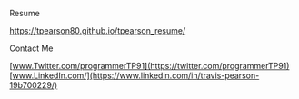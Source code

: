 
Resume

https://tpearson80.github.io/tpearson_resume/

Contact Me

[www.Twitter.com/programmerTP91](https://twitter.com/programmerTP91)
[www.LinkedIn.com/](https://www.linkedin.com/in/travis-pearson-19b700229/)


